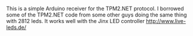 This is a simple Arduino receiver for the TPM2.NET protocol.
I borrowed some of the TPM2.NET code from some other guys doing the same thing with 2812 leds. 
It works well with the Jinx LED controller http://www.live-leds.de/

